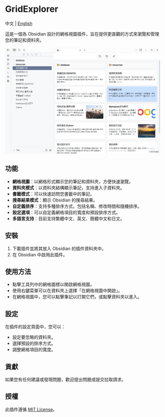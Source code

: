 # GridExplorer

中文 | [English](README.md)

這是一個為 Obsidian 設計的網格視圖插件，旨在提供更直觀的方式來瀏覽和管理您的筆記和資料夾。

![demo1](assets/demo1.jpg)

## 功能

- **網格視圖**：以網格形式顯示您的筆記和資料夾，方便快速瀏覽。
- **資料夾模式**：以資料夾結構顯示筆記，支持進入子資料夾。
- **書籤模式**：可以快速訪問您書籤中的筆記。
- **搜尋結果模式**：顯示 Obsidian 的搜尋結果。
- **自定義排序**：支持多種排序方式，包括名稱、修改時間和隨機排序。
- **設定選項**：可以自定義網格項目的寬度和預設排序方式。
- **多語言支持**：目前支持繁體中文、英文、簡體中文和日文。

## 安裝

1. 下載插件並將其放入 Obsidian 的插件資料夾中。
2. 在 Obsidian 中啟用此插件。

## 使用方法

- 點擊工具列中的網格圖標以開啟網格視圖。
- 使用右鍵菜單可以在資料夾上選擇「在網格視圖中開啟」。
- 在網格視圖中，您可以點擊筆記以打開它們，或點擊資料夾以進入。

## 設定

在插件的設定頁面中，您可以：

- 設定要忽略的資料夾。
- 選擇預設的排序方式。
- 調整網格項目的寬度。

## 貢獻

如果您有任何建議或發現問題，歡迎提出問題或提交拉取請求。

## 授權

此插件遵循 [MIT License](LICENSE)。